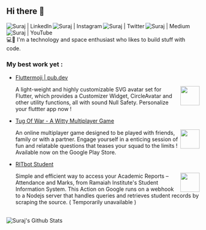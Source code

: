 ## Hi there 👋

[<img align="left" alt="Suraj | LinkedIn" src="https://img.shields.io/badge/LinkedIn-0077B5?style=for-the-badge&logo=linkedin&logoColor=white" />][linkedin]
[<img align="left" alt="Suraj | Instagram" src="https://img.shields.io/badge/Instagram-E4405F?style=for-the-badge&logo=instagram&logoColor=white" />][instagram]
[<img align="left" alt="Suraj | Twitter" src="https://img.shields.io/badge/Twitter-1DA1F2?style=for-the-badge&logo=twitter&logoColor=white" />][twitter]
[<img align="left" alt="Suraj | Medium" src="https://img.shields.io/badge/Medium-12100E?style=for-the-badge&logo=medium&logoColor=white" />][medium]
[<img align="left" alt="Suraj | YouTube" src="https://img.shields.io/badge/YouTube-FF0000?style=for-the-badge&logo=youtube&logoColor=white" />][youtube]



<br/> <br/>
💻🔭 I'm a technology and space enthusiast who likes to build stuff with code.

### My best work yet :
- [Fluttermoji | pub.dev](https://pub.dev/packages/fluttermoji)
  
  <img align="right" height="50" src="https://user-images.githubusercontent.com/37346450/103101129-1b9a2100-463c-11eb-8a94-b6fbe44bf00f.png" />
   A light-weight and highly customizable SVG avatar set for Flutter, which provides a Customizer Widget, CircleAvatar and other utility functions, all with sound Null Safety. Personalize your fluttter app now !

- [Tug Of War - A Witty Multiplayer Game](https://play.google.com/store/apps/details?id=com.statefullyfidgeting.tugofwar)
  
  <img align="right" height="50" src="https://camo.githubusercontent.com/aae31115a07dc820e5ba81bcd7aaf7a1df74bee0c0c0db883cd76d22981b63e3/68747470733a2f2f63646e2e676c697463682e636f6d2f39366533613533372d643738362d343466662d623262392d3532343533616134353564632532466c6f676f2e706e673f763d31353938363231303933373836" />
  An online multiplayer game designed to be played with friends, family or with a partner.
  Engage yourself in a enticing session of fun and relatable questions that teases your squad to the limits !
  Available now on the Google Play Store.
- [RITbot Student](https://www.youtube.com/watch?v=NF0g8a2Hj_s)
  
  <img align="right" height="50" src="https://upload.wikimedia.org/wikipedia/commons/thumb/c/cb/Google_Assistant_logo.svg/1200px-Google_Assistant_logo.svg.png" />
  Simple and efficient way to access your Academic Reports – Attendance and Marks, from Ramaiah Institute's Student Information System. This Action on Google runs on a webhook to a Nodejs server that handles queries and retrieves student records by scraping the source. ( Temporarily unavailable )
<br/>

<img align="left" alt="Suraj's Github Stats" src="https://github-readme-stats.vercel.app/api?username=psk907&show_icons=true&hide_border=false&count_private=true&theme=dark" />

[twitter]: https://twitter.com/psk_907
[medium]: https://psk907.medium.com/previewing-responsive-design-with-flutter-2-8a9b402cf67e
[youtube]: https://www.youtube.com/channel/UCO8sg4oeacuBRcM99SZ3vIA
[instagram]: https://instagram.com/psk_907
[linkedin]: https://linkedin.com/in/psk907
